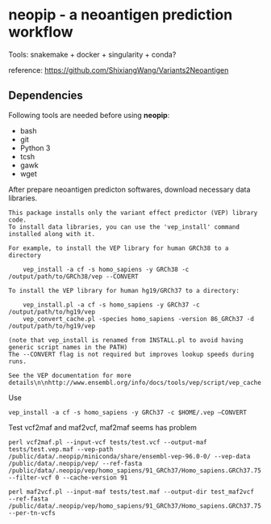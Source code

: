 # neopip - a neoantigen prediction workflow

Tools: snakemake + docker + singularity + conda?

reference: https://github.com/ShixiangWang/Variants2Neoantigen

## Dependencies

Following tools are needed before using **neopip**:

- bash
- git
- Python 3
- tcsh 
- gawk
- wget

After prepare neoantigen predicton softwares, download necessary data libraries.

```
This package installs only the variant effect predictor (VEP) library code. 
To install data libraries, you can use the 'vep_install' command installed along with it.

For example, to install the VEP library for human GRCh38 to a directory

    vep_install -a cf -s homo_sapiens -y GRCh38 -c /output/path/to/GRCh38/vep --CONVERT

To install the VEP library for human hg19/GRCh37 to a directory:

    vep_install.pl -a cf -s homo_sapiens -y GRCh37 -c /output/path/to/hg19/vep
    vep_convert_cache.pl -species homo_sapiens -version 86_GRCh37 -d /output/path/to/hg19/vep

(note that vep_install is renamed from INSTALL.pl to avoid having generic script names in the PATH)
The --CONVERT flag is not required but improves lookup speeds during runs. 

See the VEP documentation for more details\n\nhttp://www.ensembl.org/info/docs/tools/vep/script/vep_cache.html\n"                                                                 
```

Use 

```
vep_install -a cf -s homo_sapiens -y GRCh37 -c $HOME/.vep –CONVERT
```

Test vcf2maf and maf2vcf, maf2maf seems has problem

```
perl vcf2maf.pl --input-vcf tests/test.vcf --output-maf tests/test.vep.maf --vep-path /public/data/.neopip/miniconda/share/ensembl-vep-96.0-0/ --vep-data /public/data/.neopip/vep/ --ref-fasta /public/data/.neopip/vep/homo_sapiens/91_GRCh37/Homo_sapiens.GRCh37.75.dna.primary_assembly.fa --filter-vcf 0 --cache-version 91

perl maf2vcf.pl --input-maf tests/test.maf --output-dir test_maf2vcf  --ref-fasta /public/data/.neopip/vep/homo_sapiens/91_GRCh37/Homo_sapiens.GRCh37.75.dna.primary_assembly.fa --per-tn-vcfs
```